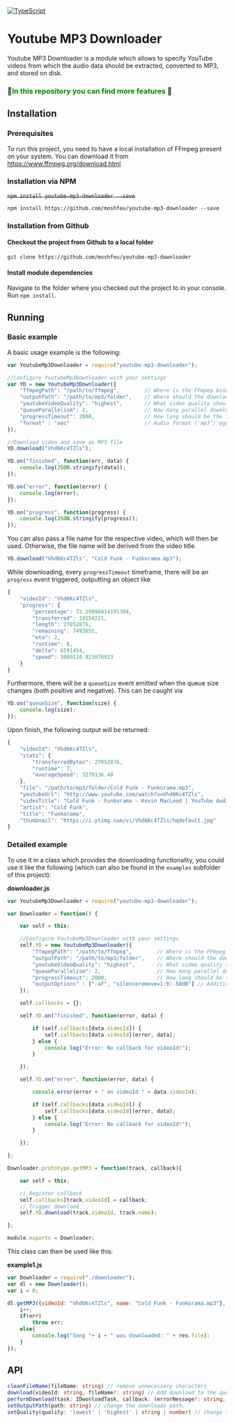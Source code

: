 [![TypeScript](https://badges.frapsoft.com/typescript/love/typescript.svg?v=101)](https://github.com/moshfeu/youtube-mp3-downloader/blob/master/typings/index.d.ts)

# Youtube MP3 Downloader

Youtube MP3 Downloader is a module which allows to specify YouTube videos from which the audio data should be extracted, converted to MP3, and stored on disk.

### 🎉<span style="color: green">In this repository you can find more features</span> 🎉

## Installation

### Prerequisites

To run this project, you need to have a local installation of FFmpeg present on your system. You can download it from https://www.ffmpeg.org/download.html

### Installation via NPM

<strike>`npm install youtube-mp3-downloader --save`</strike>

`npm install https://github.com/moshfeu/youtube-mp3-downloader --save`

### Installation from Github

#### Checkout the project from Github to a local folder

`git clone https://github.com/moshfeu/youtube-mp3-downloader`

#### Install module dependencies

Navigate to the folder where you checked out the project to in your console. Run `npm install`.

## Running

### Basic example

A basic usage example is the following:

```javascript
var YoutubeMp3Downloader = require("youtube-mp3-downloader");

//Configure YoutubeMp3Downloader with your settings
var YD = new YoutubeMp3Downloader({
    "ffmpegPath": "/path/to/ffmpeg",        // Where is the FFmpeg binary located?
    "outputPath": "/path/to/mp3/folder",    // Where should the downloaded and encoded files be stored?
    "youtubeVideoQuality": "highest",       // What video quality should be used?
    "queueParallelism": 2,                  // How many parallel downloads/encodes should be started?
    "progressTimeout": 2000,                // How long should be the interval of the progress reports
    "format" : "aac"                        // Audio format ('mp3'/'ogg'/'wav'/'flac'/'m4a'/'wma'/'aac')
});

//Download video and save as MP3 file
YD.download("Vhd6Kc4TZls");

YD.on("finished", function(err, data) {
    console.log(JSON.stringify(data));
});

YD.on("error", function(error) {
    console.log(error);
});

YD.on("progress", function(progress) {
    console.log(JSON.stringify(progress));
});
```

You can also pass a file name for the respective video, which will then be used. Otherwise, the file name will be derived from the video title.
```javascript
YD.download("Vhd6Kc4TZls", "Cold Funk - Funkorama.mp3");
```

While downloading, every `progressTimeout` timeframe, there will be an `progress` event triggered, outputting an object like

```javascript
{
    "videoId": "Vhd6Kc4TZls",
    "progress": {
        "percentage": 72.29996914191304,
        "transferred": 19559221,
        "length": 27052876,
        "remaining": 7493655,
        "eta": 2,
        "runtime": 6,
        "delta": 6591454,
        "speed": 3009110.923076923
    }
}
```

Furthermore, there will be a `queueSize` event emitted when the queue size changes (both positive and negative). This can be caught via

```javascript
YD.on("queueSize", function(size) {
    console.log(size);
});
```

Upon finish, the following output will be returned:

```javascript
{
    "videoId": "Vhd6Kc4TZls",
    "stats": {
        "transferredBytes": 27052876,
        "runtime": 7,
        "averageSpeed": 3279136.48
    },
    "file": "/path/to/mp3/folder/Cold Funk - Funkorama.mp3",
    "youtubeUrl": "http://www.youtube.com/watch?v=Vhd6Kc4TZls",
    "videoTitle": "Cold Funk - Funkorama - Kevin MacLeod | YouTube Audio Library",
    "artist": "Cold Funk",
    "title": "Funkorama",
    "thumbnail": "https://i.ytimg.com/vi/Vhd6Kc4TZls/hqdefault.jpg"
}
```

### Detailed example

To use it in a class which provides the downloading functionality, you could use it like the following (which can also be found in the `examples` subfolder of this project):

**downloader.js**
```javascript
var YoutubeMp3Downloader = require("youtube-mp3-downloader");

var Downloader = function() {

    var self = this;

    //Configure YoutubeMp3Downloader with your settings
    self.YD = new YoutubeMp3Downloader({
        "ffmpegPath": "/path/to/ffmpeg",        // Where is the FFmpeg binary located?
        "outputPath": "/path/to/mp3/folder",    // Where should the downloaded and encoded files be stored?
        "youtubeVideoQuality": "highest",       // What video quality should be used?
        "queueParallelism": 2,                  // How many parallel downloads/encodes should be started?
        "progressTimeout": 2000,                // How long should be the interval of the progress reports
        "outputOptions" : ["-af", "silenceremove=1:0:-50dB"] // Additional output options passend to ffmpeg
    });

    self.callbacks = {};

    self.YD.on("finished", function(error, data) {

        if (self.callbacks[data.videoId]) {
            self.callbacks[data.videoId](error, data);
        } else {
            console.log("Error: No callback for videoId!");
        }

    });

    self.YD.on("error", function(error, data) {

        console.error(error + " on videoId " + data.videoId);

        if (self.callbacks[data.videoId]) {
            self.callbacks[data.videoId](error, data);
        } else {
            console.log("Error: No callback for videoId!");
        }

    });

};

Downloader.prototype.getMP3 = function(track, callback){

    var self = this;

    // Register callback
    self.callbacks[track.videoId] = callback;
    // Trigger download
    self.YD.download(track.videoId, track.name);

};

module.exports = Downloader;
```

This class can then be used like this:

**example1.js**
```javascript
var Downloader = require("./downloader");
var dl = new Downloader();
var i = 0;

dl.getMP3({videoId: "Vhd6Kc4TZls", name: "Cold Funk - Funkorama.mp3"}, function(err,res){
    i++;
    if(err)
        throw err;
    else{
        console.log("Song "+ i + " was downloaded: " + res.file);
    }
});
```

## API

```typescript
cleanFileName(fileName: string) // remove unnecessary characters
download(videoId: string, fileName?: string) // Add download to the queue
performDownload(task: IDwonloadTask, callback: (errorNessage?: string, output?: any) => void) // trigger the download itself
setOutputPath(path: string) // change the downloads path.
setQuality(quality: 'lowest' | 'highest' | string | number) // change the audio's quality (see https://github.com/fent/node-ytdl-core#ytdlurl-options)

```
